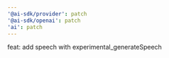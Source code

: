 ```yaml
---
'@ai-sdk/provider': patch
'@ai-sdk/openai': patch
'ai': patch
---
```


feat: add speech with experimental_generateSpeech
